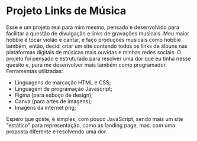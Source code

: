 # Projeto Links de Música

Esse é um projeto real para mim mesmo, pensado e desenvolvido para facilitar a questão de divulgação e links de gravações musicais.
Meu maior hobbie é tocar violão e cantar, e faço produções musicais como hobbie também, então, decidi criar um site contendo todos os links de álbuns nas plataformas digitais de músicas mais ouvidas e minhas redes sociais.
O projeto foi pensado e estruturado para resolver uma dor que eu tinha nesse quesito e, para me desenvolver mais também como programador.
Ferramentas utilizadas:
- Linguagens de marcação HTML e CSS;
- Linguagem de programação Javascript;
- Figma (para esboço de design);
- Canva (para artes de imagens);
- Imagens da internet png;

Espero que goste, é simples, com pouco JavaScript, sendo mais um site "estático" para representação, como as landing page, mas, com uma proposta diferente e resolvendo uma dor.
